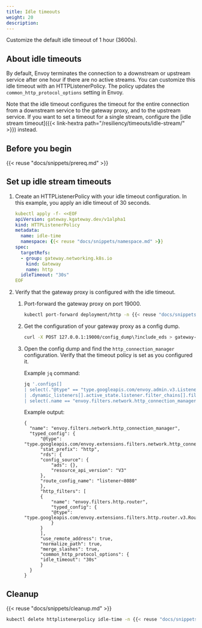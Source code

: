 ```yaml
---
title: Idle timeouts
weight: 20
description:
---
```


Customize the default idle timeout of 1 hour (3600s). 

## About idle timeouts

By default, Envoy terminates the connection to a downstream or upstream service after one hour if there are no active streams. You can customize this idle timeout with an HTTPListenerPolicy. The policy updates the `common_http_protocol_options` setting in Envoy. 

Note that the idle timeout configures the timeout for the entire connection from a downstream service to the gateway proxy, and to the upstream service. If you want to set a timeout for a single stream, configure the [idle stream timeout]({{< link-hextra path="/resiliency/timeouts/idle-stream/" >}}) instead. 

## Before you begin

{{< reuse "docs/snippets/prereq.md" >}}

## Set up idle stream timeouts

1. Create an HTTPListenerPolicy with your idle timeout configuration. In this example, you apply an idle timeout of 30 seconds.

   ```yaml
   kubectl apply -f- <<EOF
   apiVersion: gateway.kgateway.dev/v1alpha1
   kind: HTTPListenerPolicy
   metadata:
     name: idle-time
     namespace: {{< reuse "docs/snippets/namespace.md" >}}
   spec:
     targetRefs:
     - group: gateway.networking.k8s.io
       kind: Gateway
       name: http
     idleTimeout: "30s"
   EOF
   ```

2. Verify that the gateway proxy is configured with the idle timeout.
   1. Port-forward the gateway proxy on port 19000.

      ```sh
      kubectl port-forward deployment/http -n {{< reuse "docs/snippets/namespace.md" >}} 19000
      ```

   2. Get the configuration of your gateway proxy as a config dump.

      ```sh
      curl -X POST 127.0.0.1:19000/config_dump\?include_eds > gateway-config.json
      ```

   3. Open the config dump and find the `http_connection_manager` configuration. Verify that the timeout policy is set as you configured it.
      
      Example `jq` command:
      ```sh
      jq '.configs[] 
      | select(."@type" == "type.googleapis.com/envoy.admin.v3.ListenersConfigDump") 
      | .dynamic_listeners[].active_state.listener.filter_chains[].filters[] 
      | select(.name == "envoy.filters.network.http_connection_manager")' gateway-config.json
      ```
      
      Example output: 
      ```console{hl_lines=[25]}
      {
        "name": "envoy.filters.network.http_connection_manager",
        "typed_config": {
            "@type": "type.googleapis.com/envoy.extensions.filters.network.http_connection_manager.v3.HttpConnectionManager",
            "stat_prefix": "http",
            "rds": {
            "config_source": {
                "ads": {},
                "resource_api_version": "V3"
            },
            "route_config_name": "listener~8080"
            },
            "http_filters": [
            {
                "name": "envoy.filters.http.router",
                "typed_config": {
                "@type": "type.googleapis.com/envoy.extensions.filters.http.router.v3.Router"
                }
            }
            ],
            "use_remote_address": true,
            "normalize_path": true,
            "merge_slashes": true,
            "common_http_protocol_options": {
            "idle_timeout": "30s"
            }
        }
      }
      ```
      
## Cleanup

{{< reuse "docs/snippets/cleanup.md" >}}
   
```sh
kubectl delete httplistenerpolicy idle-time -n {{< reuse "docs/snippets/namespace.md" >}} 
```